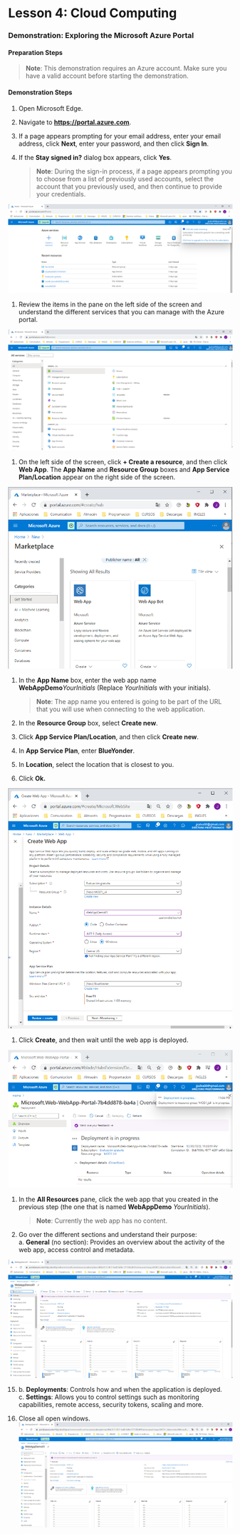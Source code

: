
# Lesson 4: Cloud Computing

### Demonstration: Exploring the Microsoft Azure Portal

#### Preparation Steps

  >**Note**: This demonstration requires an Azure account. Make sure you have a valid account before starting the demonstration.

#### Demonstration Steps

1. Open Microsoft Edge.

2. Navigate to **https://portal.azure.com**.

3. If a page appears prompting for your email address, enter your email address, click **Next**, enter your password, and then click **Sign In**.

4. If the **Stay signed in?** dialog box appears, click **Yes**.

   >**Note**: During the sign-in process, if a page appears prompting you to choose from a list of previously used accounts, select the account that you previously used, and then continue to provide your credentials.

![inicio](imagenes/inicio.PNG)



1. Review the items in the pane on the left side of the screen and understand the different services that you can manage with the Azure portal.



![items](imagenes/items.PNG)



1. On the left side of the screen, click **+ Create a resource**, and then click **Web App**. The **App Name** and **Resource Group** boxes and **App Service Plan/Location** appear on the right side of the screen.

![image-20201220225437288](imagenes/web_app_1.PNG)







1. In the **App Name** box, enter the web app name **WebAppDemo**_YourInitials_ (Replace _YourInitials_ with your initials).  

   >**Note**: The app name you entered is going to be part of the URL that you will use when connecting to the web application.

2. In the **Resource Group** box, select **Create new**.

3. Click **App Service Plan/Location**,  and then click **Create new**. 

4. In **App Service Plan**, enter **BlueYonder**.

5. In **Location**, select the location that is closest to you.

6. Click **Ok.**



![web_app_2](imagenes/web_app_2.PNG)



1. Click **Create**, and then wait until the web app is deployed.

![web_app_3](imagenes/web_app_3.PNG)

1. In the **All Resources** pane, click the web app that you created in the previous step (the one that is named **WebAppDemo** _YourInitials_).  



   >**Note**: Currently the web app has no content.

15. Go over the different sections and understand their purpose:  
      a. **General** (no section): Provides an overview about the activity of the web app, access control and metadata.  

![web_app_4](imagenes/web_app_4.PNG)

15.   b. **Deployments**: Controls how and when the application is deployed.  
      c. **Settings**: Allows you to control settings such as monitoring capabilities, remote access, security tokens, scaling and more.



15. Close all open windows.![web_app_5](imagenes/web_app_5.PNG)

